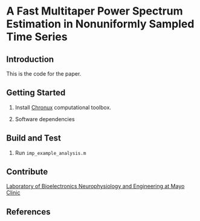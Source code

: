 # A Fast Multitaper Power Spectrum Estimation in Nonuniformly Sampled Time Series

## Introduction

This is the code for the paper.

## Getting Started

1. Install [Chronux](https://github.com/jiecui/chronux) computational toolbox.

2. Software dependencies

## Build and Test

1. Run ```imp_example_analysis.m```

## Contribute

[Laboratory of Bioelectronics Neurophysiology and Engineering at Mayo Clinic](https://www.mayo.edu/research/labs/bioelectronics-neurophysiology-engineering/overview)

## References
